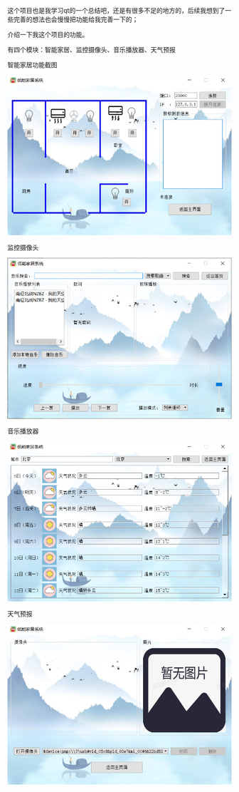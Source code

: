 这个项目也是我学习qt的一个总结吧，还是有很多不足的地方的，后续我想到了一些完善的想法也会慢慢把功能给我完善一下的；

介绍一下我这个项目的功能。

有四个模块：智能家居、监控摄像头、音乐播放器、天气预报







智能家居功能截图

![image](cimg/Snipaste1.png)

监控摄像头

![image](cimg/Snipaste2.png)

音乐播放器

![image](cimg/Snipaste_3.png)

天气预报

![image](cimg/Snipaste_4.png)

